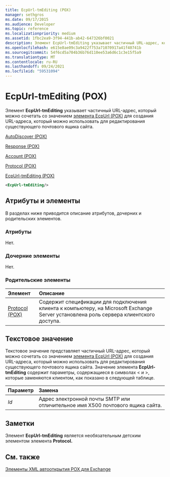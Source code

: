 ```yaml
---
title: EcpUrl-tmEditing (POX)
manager: sethgros
ms.date: 09/17/2015
ms.audience: Developer
ms.topic: reference
ms.localizationpriority: medium
ms.assetid: 1fbc2ea9-3f94-441b-ab42-647326bf0021
description: Элемент EcpUrl-tmEditing указывает частичный URL-адрес, который можно сочетать со значением элемента EcpUrl (POX) для создания URL-адреса, который можно использовать для редактирования существующего почтового ящика сайта.
ms.openlocfilehash: e615e8ae09c3a9422f753a71070917a41f40741b
ms.sourcegitcommit: 54f6cd5a704b36b76d110ee53a6d6c1c3e15f5a9
ms.translationtype: MT
ms.contentlocale: ru-RU
ms.lasthandoff: 09/24/2021
ms.locfileid: "59531094"
---
```

# <a name="ecpurl-tmediting-pox"></a>EcpUrl-tmEditing (POX)

Элемент **EcpUrl-tmEditing** указывает частичный URL-адрес, который можно сочетать со значением [элемента EcpUrl (POX)](ecpurl-pox.md) для создания URL-адреса, который можно использовать для редактирования существующего почтового ящика сайта. 
  
[AutoDiscover (POX)](autodiscover-pox.md)
  
[Response (POX)](response-pox.md)
  
[Account (POX)](account-pox.md)
  
[Protocol (POX)](protocol-pox.md)
  
[EcpUrl-tmEditing (POX)](ecpurl-tmediting-pox.md)
  
```XML
<EcpUrl-tmEditing/>
```

## <a name="attributes-and-elements"></a>Атрибуты и элементы

В разделах ниже приводится описание атрибутов, дочерних и родительских элементов.
  
### <a name="attributes"></a>Атрибуты

Нет.
  
### <a name="child-elements"></a>Дочерние элементы

Нет.
  
### <a name="parent-elements"></a>Родительские элементы

|**Элемент**|**Описание**|
|:-----|:-----|
|[Protocol (POX)](protocol-pox.md) <br/> |Содержит спецификации для подключения клиента к компьютеру, на Microsoft Exchange Server установлена роль сервера клиентского доступа.  <br/> |
   
## <a name="text-value"></a>Текстовое значение

Текстовое значение представляет частичный URL-адрес, который можно сочетать со значением [элемента EcpUrl (POX)](ecpurl-pox.md) для создания URL-адреса, который можно использовать для редактирования существующего почтового ящика сайта. Значение элемента **EcpUrl-tmEditing** содержит параметры, содержащиеся в символах < и >, которые заменяются клиентом, как показано в следующей таблице. 
  
|**Параметр**|**Замена**|
|:-----|:-----|
| _Id_ <br/> |Адрес электронной почты SMTP или отличительное имя X500 почтового ящика сайта.  <br/> |
   
## <a name="remarks"></a>Заметки

Элемент **EcpUrl-tmEditing** является необязательным детским элементом элемента **Protocol.** 
  
## <a name="see-also"></a>См. также



[Элементы XML автооткрытия POX для Exchange](pox-autodiscover-xml-elements-for-exchange.md)

